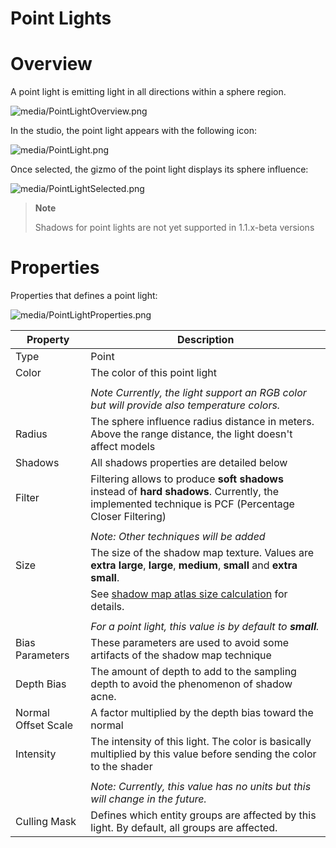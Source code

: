 # Point Lights

# Overview

A point light is emitting light in all directions within a sphere region.

![media/PointLightOverview.png](media/PointLightOverview.png) 

In the studio, the point light appears with the following icon:

![media/PointLight.png](media/PointLight.png) 

Once selected, the gizmo of the point light displays its sphere influence:

![media/PointLightSelected.png](media/PointLightSelected.png) 

 

> **Note**
> 
> Shadows for point lights are not yet supported in 1.1.x-beta versions    

# Properties

Properties that defines a point light:

![media/PointLightProperties.png](media/PointLightProperties.png) 

 

| Property            | Description                                                                                                                                         |
| ------------------- | --------------------------------------------------------------------------------------------------------------------------------------------------- |
| Type                | Point                                                                                                                                               |
| Color               | The color of this point light                                                                                                                       |
|                     |                                                                                                                                                     |
|                     | *Note Currently, the light support an RGB color but will provide also temperature colors.*                                                          |
| Radius              | The sphere influence radius distance in meters. Above the range distance, the light doesn't affect models                                           |
| Shadows             | All shadows properties are detailed below                                                                                                           |
| Filter              | Filtering allows to produce **soft shadows** instead of **hard shadows**. Currently, the implemented technique is PCF (Percentage Closer Filtering) |
|                     |                                                                                                                                                     |
|                     | *Note: Other techniques will be added*                                                                                                              |
| Size                | The size of the shadow map texture. Values are **extra large**, **large**, **medium**, **small** and **extra small**.                               |
|                     | See [shadow map atlas size calculation](shadows-optimizations.md) for details.                                                                      |
|                     |                                                                                                                                                     |
|                     |  *For a point light, this value is by default to **small**.*                                                                                        |
| Bias Parameters     | These parameters are used to avoid some artifacts of the shadow map technique                                                                       |
| Depth Bias          | The amount of depth to add to the sampling depth to avoid the phenomenon of shadow acne.                                                            |
| Normal Offset Scale | A factor multiplied by the depth bias toward the normal                                                                                             |
| Intensity           | The intensity of this light. The color is basically multiplied by this value before sending the color to the shader                                 |
|                     |                                                                                                                                                     |
|                     | *Note: Currently, this value has no units but this will change in the future.*                                                                      |
| Culling Mask        | Defines which entity groups are affected by this light. By default, all groups are affected.                                                        |


 

 

 

 


